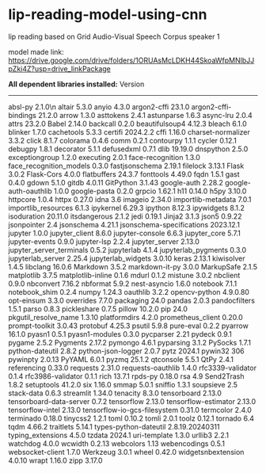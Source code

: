 # lip-reading-model-using-cnn
lip reading based on Grid Audio-Visual Speech Corpus speaker 1

model made link: https://drive.google.com/drive/folders/1ORUAsMcLDKH44SkoaWfpMNlbJJpZki4Z?usp=drive_linkPackage

**All dependent libraries installed:**
Version
---------------------------- ---------------
absl-py                      2.1.0\n
altair                       5.3.0
anyio                        4.3.0
argon2-cffi                  23.1.0
argon2-cffi-bindings         21.2.0
arrow                        1.3.0
asttokens                    2.4.1
astunparse                   1.6.3
async-lru                    2.0.4
attrs                        23.2.0
Babel                        2.14.0
backcall                     0.2.0
beautifulsoup4               4.12.3
bleach                       6.1.0
blinker                      1.7.0
cachetools                   5.3.3
certifi                      2024.2.2
cffi                         1.16.0
charset-normalizer           3.3.2
click                        8.1.7
colorama                     0.4.6
comm                         0.2.1
contourpy                    1.1.1
cycler                       0.12.1
debugpy                      1.8.1
decorator                    5.1.1
defusedxml                   0.7.1
dlib                         19.19.0
dnspython                    2.5.0
exceptiongroup               1.2.0
executing                    2.0.1
face-recognition             1.3.0
face_recognition_models      0.3.0
fastjsonschema               2.19.1
filelock                     3.13.1
Flask                        3.0.2
Flask-Cors                   4.0.0
flatbuffers                  24.3.7
fonttools                    4.49.0
fqdn                         1.5.1
gast                         0.4.0
gdown                        5.1.0
gitdb                        4.0.11
GitPython                    3.1.43
google-auth                  2.28.2
google-auth-oauthlib         1.0.0
google-pasta                 0.2.0
grpcio                       1.62.1
h11                          0.14.0
h5py                         3.10.0
httpcore                     1.0.4
httpx                        0.27.0
idna                         3.6
imageio                      2.34.0
importlib-metadata           7.0.1
importlib_resources          6.1.3
ipykernel                    6.29.3
ipython                      8.12.3
ipywidgets                   8.1.2
isoduration                  20.11.0
itsdangerous                 2.1.2
jedi                         0.19.1
Jinja2                       3.1.3
json5                        0.9.22
jsonpointer                  2.4
jsonschema                   4.21.1
jsonschema-specifications    2023.12.1
jupyter                      1.0.0
jupyter_client               8.6.0
jupyter-console              6.6.3
jupyter_core                 5.7.1
jupyter-events               0.9.0
jupyter-lsp                  2.2.4
jupyter_server               2.13.0
jupyter_server_terminals     0.5.2
jupyterlab                   4.1.4
jupyterlab_pygments          0.3.0
jupyterlab_server            2.25.4
jupyterlab_widgets           3.0.10
keras                        2.13.1
kiwisolver                   1.4.5
libclang                     16.0.6
Markdown                     3.5.2
markdown-it-py               3.0.0
MarkupSafe                   2.1.5
matplotlib                   3.7.5
matplotlib-inline            0.1.6
mdurl                        0.1.2
mistune                      3.0.2
nbclient                     0.9.0
nbconvert                    7.16.2
nbformat                     5.9.2
nest-asyncio                 1.6.0
notebook                     7.1.1
notebook_shim                0.2.4
numpy                        1.24.3
oauthlib                     3.2.2
opencv-python                4.9.0.80
opt-einsum                   3.3.0
overrides                    7.7.0
packaging                    24.0
pandas                       2.0.3
pandocfilters                1.5.1
parso                        0.8.3
pickleshare                  0.7.5
pillow                       10.2.0
pip                          24.0
pkgutil_resolve_name         1.3.10
platformdirs                 4.2.0
prometheus_client            0.20.0
prompt-toolkit               3.0.43
protobuf                     4.25.3
psutil                       5.9.8
pure-eval                    0.2.2
pyarrow                      16.1.0
pyasn1                       0.5.1
pyasn1-modules               0.3.0
pycparser                    2.21
pydeck                       0.9.1
pygame                       2.5.2
Pygments                     2.17.2
pymongo                      4.6.1
pyparsing                    3.1.2
PySocks                      1.7.1
python-dateutil              2.8.2
python-json-logger           2.0.7
pytz                         2024.1
pywin32                      306
pywinpty                     2.0.13
PyYAML                       6.0.1
pyzmq                        25.1.2
qtconsole                    5.5.1
QtPy                         2.4.1
referencing                  0.33.0
requests                     2.31.0
requests-oauthlib            1.4.0
rfc3339-validator            0.1.4
rfc3986-validator            0.1.1
rich                         13.7.1
rpds-py                      0.18.0
rsa                          4.9
Send2Trash                   1.8.2
setuptools                   41.2.0
six                          1.16.0
smmap                        5.0.1
sniffio                      1.3.1
soupsieve                    2.5
stack-data                   0.6.3
streamlit                    1.34.0
tenacity                     8.3.0
tensorboard                  2.13.0
tensorboard-data-server      0.7.2
tensorflow                   2.13.0
tensorflow-estimator         2.13.0
tensorflow-intel             2.13.0
tensorflow-io-gcs-filesystem 0.31.0
termcolor                    2.4.0
terminado                    0.18.0
tinycss2                     1.2.1
toml                         0.10.2
tomli                        2.0.1
toolz                        0.12.1
tornado                      6.4
tqdm                         4.66.2
traitlets                    5.14.1
types-python-dateutil        2.8.19.20240311
typing_extensions            4.5.0
tzdata                       2024.1
uri-template                 1.3.0
urllib3                      2.2.1
watchdog                     4.0.0
wcwidth                      0.2.13
webcolors                    1.13
webencodings                 0.5.1
websocket-client             1.7.0
Werkzeug                     3.0.1
wheel                        0.42.0
widgetsnbextension           4.0.10
wrapt                        1.16.0
zipp                         3.17.0
